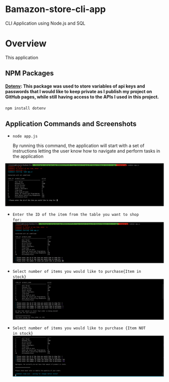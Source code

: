 # Bamazon-store-cli-app
CLI Application using Node.js and SQL
# Overview
This application 

## NPM Packages

#### [Dotenv](https://www.npmjs.com/package/dotenv): This package was used to store variables of api keys and passwords that I would like to keep private as I publish my project on GitHub pages, while still having access to the APIs I used in this project. <br> 

<code>npm install dotenv</code> 

## Application Commands and Screenshots

* <code>node app.js</code>
   <p>By running this command, the application will start with a set of instructions letting the user know how to navigate and perform tasks in the application</p>
![Application Start Command](images/start-application-img.png)

* <code>Enter the ID of the item from the table you want to shop for: </code>
![Search for Item](images/search-for-item-img.png)

* <code>Select number of items you would like to purchase{Item in stock}</code>
![Select Number of Items in stock](images/item-selection-img.png)

* <code>Select number of items you would like to purchase {Item NOT in stock}</code>
![Select Number of Items NOT in Stock](images/item-not-in-stock-img.png)
